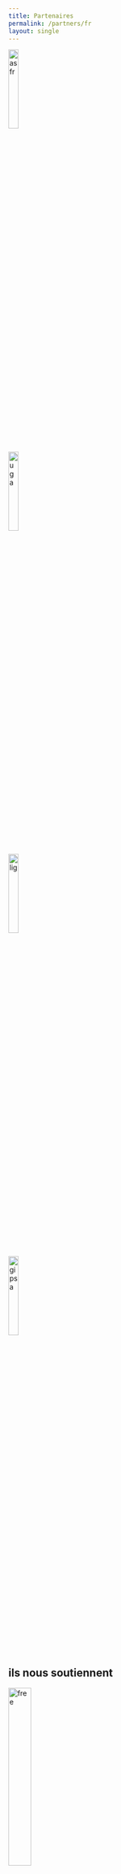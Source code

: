 ```yaml
---
title: Partenaires
permalink: /partners/fr
layout: single
---
```


<p><a href="https://afsr.fr/"><img src="../assets/images/afsrlogo.png" alt="asfr" width="20%"></a></p>

<p><a href="https://www.univ-grenoble-alpes.fr/"><img src="../assets/images/UGA.png" alt="uga" width="20%"></a></p>

<p><a href="https://www.liglab.fr/"><img src="../assets/images/lig.png" alt="lig" width="20%"></a></p>

<p><a href="http://www.gipsa-lab.fr/"><img src="../assets/images/Gipsa_Lab.png" alt="gipsa" width="20%"></a></p>

## ils nous soutiennent

<p><a href="https://www.fondation-free.fr/"><img src="../assets/images/free.jpg" alt="free" width="30%"></a></p>

<p><a href="https://www.fondation-afnic.fr/"><img src="../assets/images/afnic.jpg" alt="afnic" width="30%"></a></p>

<p><a href="https://www.klesia.fr/"><img src="../assets/images/klesia.jpg" alt="klesia" width="30%"></a></p>

        
      </section>
